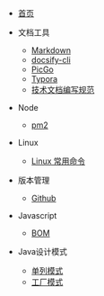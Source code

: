 
* [首页](/)

* 文档工具
  * [Markdown](/markdown)
  * [docsify-cli](/docsify-cli)
  * [PicGo](picgo)
  * [Typora](/typora)
  * [技术文档编写规范](/tec-write-rules)
  
* Node
  
  * [pm2](/pm2)
  
* Linux
  
  * [Linux 常用命令](/linux-command) 
  
* 版本管理

  * [Github](/github)

* Javascript
	* [BOM](/bom) 

* Java设计模式
  * [单列模式](/designpattern/singleton)
  * [工厂模式](/designpattern/factory-pattern)

